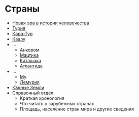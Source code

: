 # Страны

*   [Новая эра в истории человечества](./Новая%20эра%20в%20истории%20человечества.md)
*   [Турия](./Турия/index.md)
*   [Кара-Тур](./Кара-Тур/index.md)
*   [Каалу](./Каалу/index.md)
*   ...
    *   [Анкором](./Анкором/index.md)
    *   [Мацтика](./Мацтика/index.md)
    *   [Каташака](./Каташака/index.md)
    *   [Атлантида](./Атлантида/index.md)
*   ...
    *   [Му](./Му/index.md)
    *   [Лемурия](./Лемурия/index.md)
*   [Южные Земли](./Южные%20Земли/index.md)
*   Справочный отдел
    *   Краткая хронология
    *   Что читать о зарубежных странах
    *   Площадь, население стран мира и другие сведения
